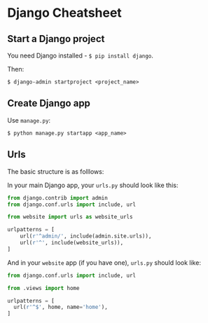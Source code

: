 # Django Cheatsheet

## Start a Django project

You need Django installed - `$ pip install django`.

Then:

```
$ django-admin startproject <project_name>
```

## Create Django app

Use `manage.py`:

```
$ python manage.py startapp <app_name>
```

## Urls

The basic structure is as folllows:

In your main Django app, your `urls.py` should look like this:

```python
from django.contrib import admin
from django.conf.urls import include, url

from website import urls as website_urls

urlpatterns = [
    url(r'^admin/', include(admin.site.urls)),
    url(r'^', include(website_urls)),
]
```

And in your `website` app (if you have one), `urls.py` should look like:

```python
from django.conf.urls import include, url

from .views import home

urlpatterns = [
  url(r'^$', home, name='home'),
]
```
